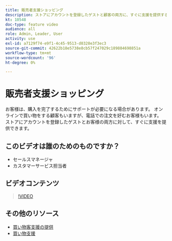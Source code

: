 ```yaml
---
title: 販売者支援ショッピング
description: ストアにアカウントを登録したゲストと顧客の両方に、すぐに支援を提供する方法を説明します。
kt: 10548
doc-type: feature video
audience: all
role: Admin, Leader, User
activity: use
exl-id: a7129f74-e9f1-4c45-9513-d0328e3f3ec3
source-git-commit: 42622b18e5738e8cb57f247029c189884698851a
workflow-type: tm+mt
source-wordcount: '96'
ht-degree: 0%

---
```


# 販売者支援ショッピング

お客様は、購入を完了するためにサポートが必要になる場合があります。 オンラインで買い物をする顧客もいますが、電話での注文を好むお客様もいます。 ストアにアカウントを登録したゲストとお客様の両方に対して、すぐに支援を提供できます。

## このビデオは誰のためのものですか？

- セールスマネージャ
- カスタマーサービス担当者

## ビデオコンテンツ

>[!VIDEO](https://video.tv.adobe.com/v/343662?quality=12&learn=on)

## その他のリソース

- [買い物客支援の提供](https://docs.magento.com/user-guide/customers/login-as-customer.html)
- [買い物支援](https://docs.magento.com/user-guide/sales/shopping-assistance.html)
